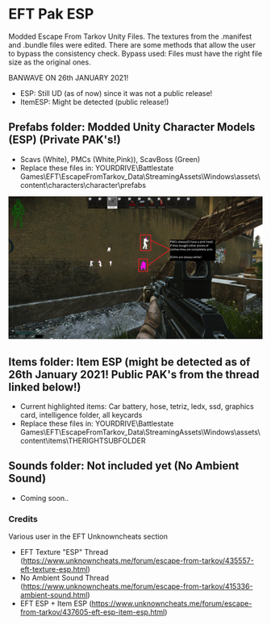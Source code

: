 # EFT Pak ESP
 Modded Escape From Tarkov Unity Files. The textures from the .manifest and .bundle files were edited. There are some methods that allow the user to bypass the consistency check.
 Bypass used: Files must have the right file size as the original ones.

 BANWAVE ON 26th JANUARY 2021!
 - ESP: Still UD (as of now) since it was not a public release!
 - ItemESP: Might be detected (public release!)

## Prefabs folder: Modded Unity Character Models (ESP) (Private PAK's!)
- Scavs (White), PMCs (White,Pink)), ScavBoss (Green)
- Replace these files in: YOURDRIVE\Battlestate Games\EFT\EscapeFromTarkov_Data\StreamingAssets\Windows\assets\content\characters\character\prefabs

![ESP-Screenshot](screenshot.png)

## Items folder: Item ESP (might be detected as of 26th January 2021! Public PAK's from the thread linked below!)
- Current highlighted items: Car battery, hose, tetriz, ledx, ssd, graphics card, intelligence folder, all keycards
- Replace these files in: YOURDRIVE\Battlestate Games\EFT\EscapeFromTarkov_Data\StreamingAssets\Windows\assets\content\items\THERIGHTSUBFOLDER

## Sounds folder: Not included yet (No Ambient Sound)
- Coming soon..

### Credits
Various user in the EFT Unknowncheats section
- EFT Texture "ESP" Thread (https://www.unknowncheats.me/forum/escape-from-tarkov/435557-eft-texture-esp.html)
- No Ambient Sound Thread (https://www.unknowncheats.me/forum/escape-from-tarkov/415336-ambient-sound.html)
- EFT ESP + Item ESP (https://www.unknowncheats.me/forum/escape-from-tarkov/437605-eft-esp-item-esp.html)